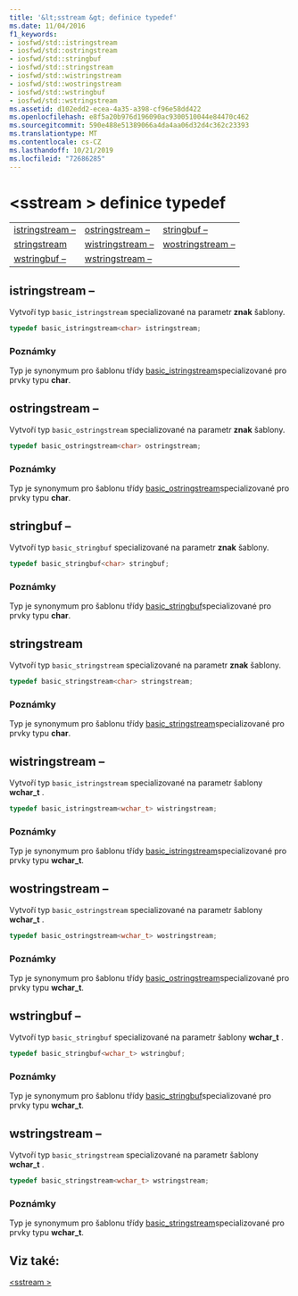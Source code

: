 ```yaml
---
title: '&lt;sstream &gt; definice typedef'
ms.date: 11/04/2016
f1_keywords:
- iosfwd/std::istringstream
- iosfwd/std::ostringstream
- iosfwd/std::stringbuf
- iosfwd/std::stringstream
- iosfwd/std::wistringstream
- iosfwd/std::wostringstream
- iosfwd/std::wstringbuf
- iosfwd/std::wstringstream
ms.assetid: d102edd2-ecea-4a35-a398-cf96e58dd422
ms.openlocfilehash: e8f5a20b976d196090ac9300510044e84470c462
ms.sourcegitcommit: 590e488e51389066a4da4aa06d32d4c362c23393
ms.translationtype: MT
ms.contentlocale: cs-CZ
ms.lasthandoff: 10/21/2019
ms.locfileid: "72686285"
---
```

# <a name="ltsstreamgt-typedefs"></a>&lt;sstream &gt; definice typedef

||||
|-|-|-|
|[istringstream –](#istringstream)|[ostringstream –](#ostringstream)|[stringbuf –](#stringbuf)|
|[stringstream](#stringstream)|[wistringstream –](#wistringstream)|[wostringstream –](#wostringstream)|
|[wstringbuf –](#wstringbuf)|[wstringstream –](#wstringstream)|

## <a name="istringstream"></a>istringstream –

Vytvoří typ `basic_istringstream` specializované na parametr **znak** šablony.

```cpp
typedef basic_istringstream<char> istringstream;
```

### <a name="remarks"></a>Poznámky

Typ je synonymum pro šablonu třídy [basic_istringstream](../standard-library/basic-istringstream-class.md)specializované pro prvky typu **char**.

## <a name="ostringstream"></a>ostringstream –

Vytvoří typ `basic_ostringstream` specializované na parametr **znak** šablony.

```cpp
typedef basic_ostringstream<char> ostringstream;
```

### <a name="remarks"></a>Poznámky

Typ je synonymum pro šablonu třídy [basic_ostringstream](../standard-library/basic-ostringstream-class.md)specializované pro prvky typu **char**.

## <a name="stringbuf"></a>stringbuf –

Vytvoří typ `basic_stringbuf` specializované na parametr **znak** šablony.

```cpp
typedef basic_stringbuf<char> stringbuf;
```

### <a name="remarks"></a>Poznámky

Typ je synonymum pro šablonu třídy [basic_stringbuf](../standard-library/basic-stringbuf-class.md)specializované pro prvky typu **char**.

## <a name="stringstream"></a>stringstream

Vytvoří typ `basic_stringstream` specializované na parametr **znak** šablony.

```cpp
typedef basic_stringstream<char> stringstream;
```

### <a name="remarks"></a>Poznámky

Typ je synonymum pro šablonu třídy [basic_stringstream](../standard-library/basic-stringstream-class.md)specializované pro prvky typu **char**.

## <a name="wistringstream"></a>wistringstream –

Vytvoří typ `basic_istringstream` specializované na parametr šablony **wchar_t** .

```cpp
typedef basic_istringstream<wchar_t> wistringstream;
```

### <a name="remarks"></a>Poznámky

Typ je synonymum pro šablonu třídy [basic_istringstream](../standard-library/basic-istringstream-class.md)specializované pro prvky typu **wchar_t**.

## <a name="wostringstream"></a>wostringstream –

Vytvoří typ `basic_ostringstream` specializované na parametr šablony **wchar_t** .

```cpp
typedef basic_ostringstream<wchar_t> wostringstream;
```

### <a name="remarks"></a>Poznámky

Typ je synonymum pro šablonu třídy [basic_ostringstream](../standard-library/basic-ostringstream-class.md)specializované pro prvky typu **wchar_t**.

## <a name="wstringbuf"></a>wstringbuf –

Vytvoří typ `basic_stringbuf` specializované na parametr šablony **wchar_t** .

```cpp
typedef basic_stringbuf<wchar_t> wstringbuf;
```

### <a name="remarks"></a>Poznámky

Typ je synonymum pro šablonu třídy [basic_stringbuf](../standard-library/basic-stringbuf-class.md)specializované pro prvky typu **wchar_t**.

## <a name="wstringstream"></a>wstringstream –

Vytvoří typ `basic_stringstream` specializované na parametr šablony **wchar_t** .

```cpp
typedef basic_stringstream<wchar_t> wstringstream;
```

### <a name="remarks"></a>Poznámky

Typ je synonymum pro šablonu třídy [basic_stringstream](../standard-library/basic-stringstream-class.md)specializované pro prvky typu **wchar_t**.

## <a name="see-also"></a>Viz také:

[\<sstream >](../standard-library/sstream.md)

